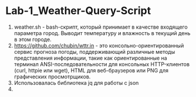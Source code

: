 # Lab-1_Weather-Query-Script
1. weather.sh - bash-скрипт, который принимает в качестве входящего параметра город. Выводит температуру и влажность в текущий день в этом городе.
2. https://github.com/chubin/wttr.in - это консольно-ориентированный сервис прогноза погоды, поддерживающий различные методы представления информации, такие как ориентированные на терминал ANSI-последовательности для консольных HTTP-клиентов (curl, httpie или wget), HTML для веб-браузеров или PNG для графических просмотрщиков.
3. Использовалась библиотека jq для работы с json
4. 
